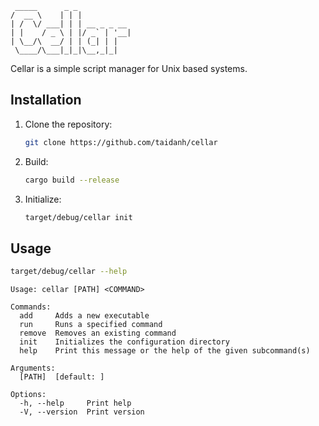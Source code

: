 ```
 _____      _ _             
/  __ \    | | |            
| /  \/ ___| | | __ _ _ __  
| |    / _ \ | |/ _` | '__| 
| \__/\  __/ | | (_| | |    
 \____/\___|_|_|\__,_|_|    
```
Cellar is a simple script manager for Unix based systems.

## Installation
1. Clone the repository:
   ```bash
   git clone https://github.com/taidanh/cellar
   ```
2. Build:
   ```bash
   cargo build --release
   ```
3. Initialize:
   ```bash
   target/debug/cellar init
   ```

## Usage
```bash
target/debug/cellar --help
```

```
Usage: cellar [PATH] <COMMAND>

Commands:
  add     Adds a new executable
  run     Runs a specified command
  remove  Removes an existing command
  init    Initializes the configuration directory
  help    Print this message or the help of the given subcommand(s)

Arguments:
  [PATH]  [default: ]

Options:
  -h, --help     Print help
  -V, --version  Print version
```
